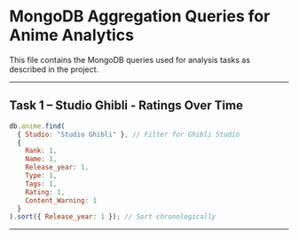 # MongoDB Aggregation Queries for Anime Analytics

This file contains the MongoDB queries used for analysis tasks as described in the project.

---

## Task 1 – Studio Ghibli - Ratings Over Time

```javascript
db.anime.find(
  { Studio: "Studio Ghibli" }, // Filter for Ghibli Studio
  {
    Rank: 1,
    Name: 1,
    Release_year: 1,
    Type: 1,
    Tags: 1,
    Rating: 1,
    Content_Warning: 1
  }
).sort({ Release_year: 1 }); // Sort chronologically
```

---